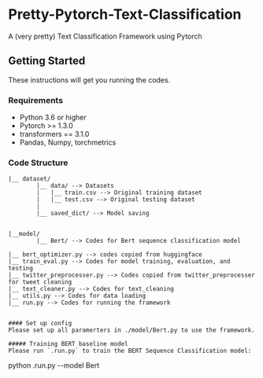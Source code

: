 # Pretty-Pytorch-Text-Classification
A (very pretty) Text Classification Framework using Pytorch 

## Getting Started
These instructions will get you running the codes.

### Requirements
* Python 3.6 or higher
* Pytorch >= 1.3.0
* transformers == 3.1.0 
* Pandas, Numpy, torchmetrics

### Code Structure
```
|__ dataset/
        |__ data/ --> Datasets
        |   |__ train.csv --> Original training dataset
        |   |__ test.csv --> Original testing dataset
        |
        |__ saved_dict/ --> Model saving


|__model/
        |__ Bert/ --> Codes for Bert sequence classification model
        
|__ bert_optimizer.py --> codes copied from huggingface
|__ train_eval.py --> Codes for model training, evaluation, and testing
|__ twitter_preprocesser.py --> Codes copied from twitter_preprocesser for tweet cleaning
|__ text_cleaner.py --> Codes for text_cleaning
|__ utils.py --> Codes for data loading
|__ run.py --> Codes for running the framework


#### Set up config
Please set up all paramerters in ./model/Bert.py to use the framework.

##### Training BERT baseline model
Please run `.run.py` to train the BERT Sequence Classification model:
```
python .run.py --model Bert
```

